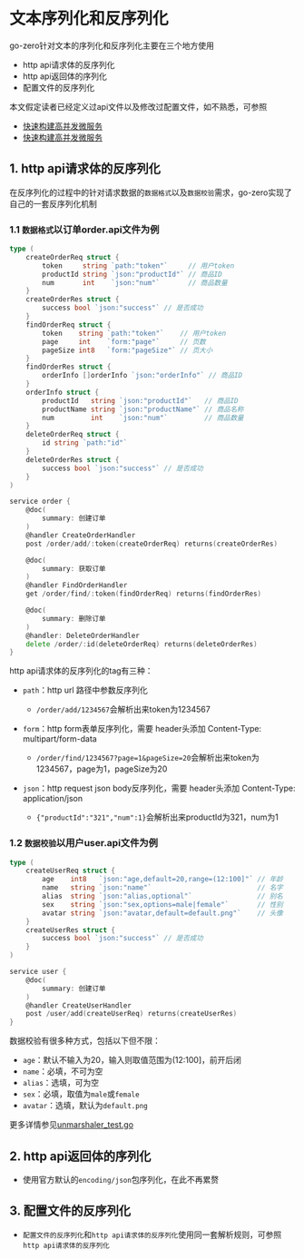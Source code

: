 # 文本序列化和反序列化

go-zero针对文本的序列化和反序列化主要在三个地方使用

* http api请求体的反序列化
* http api返回体的序列化
* 配置文件的反序列化

本文假定读者已经定义过api文件以及修改过配置文件，如不熟悉，可参照

* [快速构建高并发微服务](shorturl.md)
* [快速构建高并发微服务](../docs/frame/bookstore.md)

## 1. http api请求体的反序列化

在反序列化的过程中的针对请求数据的`数据格式`以及`数据校验`需求，go-zero实现了自己的一套反序列化机制

### 1.1 `数据格式`以订单order.api文件为例

```go
type (
	createOrderReq struct {
		token     string `path:"token"`     // 用户token
		productId string `json:"productId"` // 商品ID
		num       int    `json:"num"`       // 商品数量
	}
	createOrderRes struct {
		success bool `json:"success"` // 是否成功
	}
	findOrderReq struct {
		token    string `path:"token"`    // 用户token
		page     int    `form:"page"`     // 页数
		pageSize int8   `form:"pageSize"` // 页大小
	}
	findOrderRes struct {
		orderInfo []orderInfo `json:"orderInfo"` // 商品ID
	}
	orderInfo struct {
		productId   string `json:"productId"`   // 商品ID
		productName string `json:"productName"` // 商品名称
		num         int    `json:"num"`         // 商品数量
	}
	deleteOrderReq struct {
		id string `path:"id"`
	}
	deleteOrderRes struct {
		success bool `json:"success"` // 是否成功
	}
)

service order {
    @doc(
        summary: 创建订单
    )
    @handler CreateOrderHandler
    post /order/add/:token(createOrderReq) returns(createOrderRes)

    @doc(
        summary: 获取订单
    )
    @handler FindOrderHandler
    get /order/find/:token(findOrderReq) returns(findOrderRes)

    @doc(
        summary: 删除订单
    )
    @handler: DeleteOrderHandler
    delete /order/:id(deleteOrderReq) returns(deleteOrderRes)
}
```

http api请求体的反序列化的tag有三种：

* `path`：http url 路径中参数反序列化
  * `/order/add/1234567`会解析出来token为1234567
* `form`：http  form表单反序列化，需要 header头添加  Content-Type: multipart/form-data
  * `/order/find/1234567?page=1&pageSize=20`会解析出来token为1234567，page为1，pageSize为20

* `json`：http request json body反序列化，需要 header头添加  Content-Type: application/json
  * `{"productId":"321","num":1}`会解析出来productId为321，num为1

### 1.2 `数据校验`以用户user.api文件为例

```go
type (
	createUserReq struct {
		age    int8   `json:"age,default=20,range=(12:100]"` // 年龄
		name   string `json:"name"`                          // 名字
		alias  string `json:"alias,optional"`                // 别名
		sex    string `json:"sex,options=male|female"`       // 性别
		avatar string `json:"avatar,default=default.png"`    // 头像
	}
	createUserRes struct {
		success bool `json:"success"` // 是否成功
	}
)

service user {
    @doc(
        summary: 创建订单
    )
    @handler CreateUserHandler
    post /user/add(createUserReq) returns(createUserRes)
}
```

数据校验有很多种方式，包括以下但不限：

* `age`：默认不输入为20，输入则取值范围为(12:100]，前开后闭
* `name`：必填，不可为空
* `alias`：选填，可为空
* `sex`：必填，取值为`male`或`female`
* `avatar`：选填，默认为`default.png`

更多详情参见[unmarshaler_test.go](https://github.com/tal-tech/go-zero/blob/master/core/mapping/unmarshaler_test.go)

## 2. http api返回体的序列化

* 使用官方默认的`encoding/json`包序列化，在此不再累赘

## 3. 配置文件的反序列化

* `配置文件的反序列化`和`http api请求体的反序列化`使用同一套解析规则，可参照`http api请求体的反序列化`
